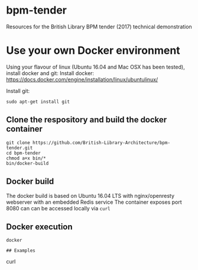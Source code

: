 # bpm-tender
Resources for the British Library BPM tender (2017) technical demonstration

# Use your own Docker environment
Using your flavour of linux (Ubuntu 16.04 and Mac OSX has been tested), install docker and git:
Install docker: https://docs.docker.com/engine/installation/linux/ubuntulinux/

Install git:
``` 
sudo apt-get install git
```

## Clone the respository and build the docker container
```
git clone https://github.com/British-Library-Architecture/bpm-tender.git
cd bpm-tender
chmod a+x bin/*
bin/docker-build
```  
## Docker build
The docker build is based on Ubuntu 16.04 LTS with nginx/openresty webserver with an embedded Redis service
The container exposes port 8080 can can be accessed locally via `curl`

## Docker execution
```
docker 

## Examples
```
curl 
